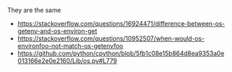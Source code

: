 They are the same
- https://stackoverflow.com/questions/16924471/difference-between-os-getenv-and-os-environ-get
- https://stackoverflow.com/questions/10952507/when-would-os-environfoo-not-match-os-getenvfoo
- https://github.com/python/cpython/blob/5fb1c08e15b864d8ea9353a0e013166e2e0e2160/Lib/os.py#L779